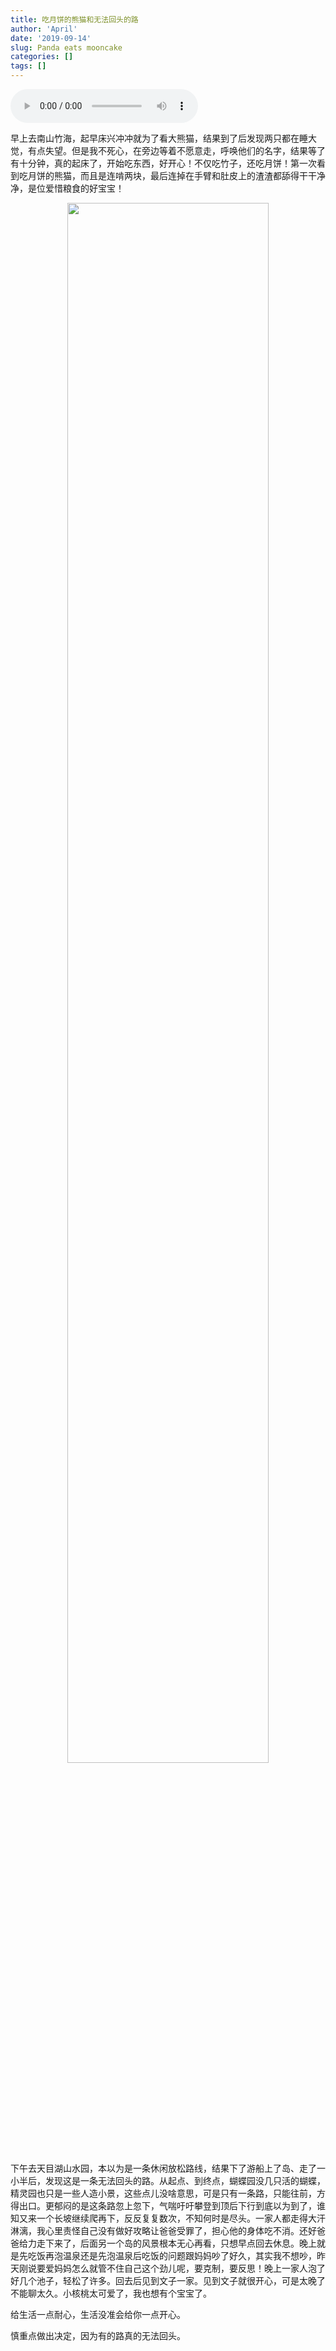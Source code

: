 ```yaml
---
title: 吃月饼的熊猫和无法回头的路
author: 'April'
date: '2019-09-14'
slug: Panda eats mooncake
categories: []
tags: []
---
```


<audio controls="controls">
	<source src="http://music.163.com/song/media/outer/url?id=16628158.mp3" type="audio/mpeg" />
	Your browser does not support the audio element.
</audio>

早上去南山竹海，起早床兴冲冲就为了看大熊猫，结果到了后发现两只都在睡大觉，有点失望。但是我不死心，在旁边等着不愿意走，呼唤他们的名字，结果等了有十分钟，真的起床了，开始吃东西，好开心！不仅吃竹子，还吃月饼！第一次看到吃月饼的熊猫，而且是连啃两块，最后连掉在手臂和肚皮上的渣渣都舔得干干净净，是位爱惜粮食的好宝宝！

<div align="center"><img src="/figure/2019-09-14/fig1.jpg" width="80%" \></div>

下午去天目湖山水园，本以为是一条休闲放松路线，结果下了游船上了岛、走了一小半后，发现这是一条无法回头的路。从起点、到终点，蝴蝶园没几只活的蝴蝶，精灵园也只是一些人造小景，这些点儿没啥意思，可是只有一条路，只能往前，方得出口。更郁闷的是这条路忽上忽下，气喘吁吁攀登到顶后下行到底以为到了，谁知又来一个长坡继续爬再下，反反复复数次，不知何时是尽头。一家人都走得大汗淋漓，我心里责怪自己没有做好攻略让爸爸受罪了，担心他的身体吃不消。还好爸爸给力走下来了，后面另一个岛的风景根本无心再看，只想早点回去休息。晚上就是先吃饭再泡温泉还是先泡温泉后吃饭的问题跟妈妈吵了好久，其实我不想吵，昨天刚说要爱妈妈怎么就管不住自己这个劲儿呢，要克制，要反思！晚上一家人泡了好几个池子，轻松了许多。回去后见到文子一家。见到文子就很开心，可是太晚了不能聊太久。小核桃太可爱了，我也想有个宝宝了。

给生活一点耐心，生活没准会给你一点开心。

慎重点做出决定，因为有的路真的无法回头。
